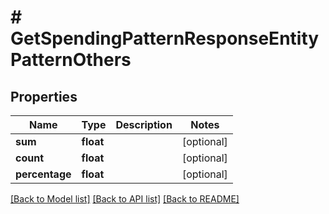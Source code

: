 # # GetSpendingPatternResponseEntityPatternOthers

## Properties

Name | Type | Description | Notes
------------ | ------------- | ------------- | -------------
**sum** | **float** |  | [optional]
**count** | **float** |  | [optional]
**percentage** | **float** |  | [optional]

[[Back to Model list]](../../README.md#models) [[Back to API list]](../../README.md#endpoints) [[Back to README]](../../README.md)
